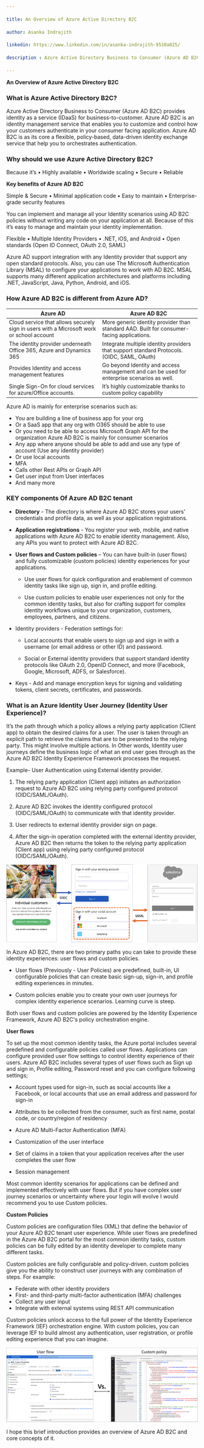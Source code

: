 ```yaml
---

title: An Overview of Azure Active Directory B2C 

author: Asanka Indrajith

linkedin: https://www.linkedin.com/in/asanka-indrajith-9510a025/

description : Azure Active Directory Business to Consumer (Azure AD B2C) provides identity as a service (IDaaS) for business-to-customer. Azure AD B2C is an identity management service that enables you to customize and control how your customers authenticate in your consumer facing application. Azure AD B2C is as its core a flexible, policy-based, data-driven identity exchange service that help you to orchestrates authentication.

---
```


**An Overview of Azure Active Directory B2C**

### **What is Azure Active Directory B2C?**

Azure Active Directory Business to Consumer (Azure AD B2C) provides identity as a service (IDaaS) for business-to-customer. Azure AD B2C is an identity management service that enables you to customize and control how your customers authenticate in your consumer facing application. Azure AD B2C is as its core a flexible, policy-based, data-driven identity exchange service that help you to orchestrates authentication.

### **Why should we use Azure Active Directory B2C?**

Because it’s
•	Highly available
•	Worldwide scaling
•	Secure 
•	Reliable

**Key benefits of Azure AD B2C**

Simple & Secure 
•	Minimal application code
•	Easy to maintain
•	Enterprise-grade security features

You can implement and manage all your Identity scenarios using AD B2C policies without writing any code on your application at all. Because of this it’s easy to manage and maintain your identity implementation.

Flexible
•	Multiple Identity Providers
•	.NET, iOS, and Android
•	Open standards (Open ID Connect, OAuth 2.0, SAML)

Azure AD support integration with any Identity provider that support any open standard protocols. Also, you can use The Microsoft Authentication Library (MSAL) to configure your applications to work with AD B2C. MSAL supports many different application architectures and platforms including .NET, JavaScript, Java, Python, Android, and iOS.

### **How Azure AD B2C is different from Azure AD?**

| Azure AD      | Azure AD B2C |
| ----------- | ----------- |
| Cloud service that allows securely sign in users with a Microsoft work or school account      | More generic identity provider than standard AAD. Built for consumer-facing applications.  |
| The identity provider underneath Office 365, Azure and Dynamics 365   | Integrate multiple identity providers that support standard Protocols. (OIDC, SAML, OAuth) |
| Provides Identity and access management features   | Go beyond Identity and access management and can be used for enterprise scenarios as well. |
| Single Sign-On for cloud services for azure/Office accounts. | It’s highly customizable thanks to custom policy capability |

Azure AD is mainly for enterprise scenarios such as:

-	You are building a line of business app for your org
-	Or a SaaS app that any org with O365 should be able to use
-	Or you need to be able to access Microsoft Graph API for the organization
Azure AD B2C is mainly for consumer scenarios 
-	Any app where anyone should be able to add and use any type of account (Use any identity provider)
-	Or use local accounts
-	MFA
-	Calls other Rest APIs or Graph API
-	Get user input from User interfaces
-	And many more

### **KEY components Of Azure AD B2C tenant**

-	**Directory** - The directory is where Azure AD B2C stores your users' credentials and profile data, as well as your application registrations.

-	**Application registrations** - You register your web, mobile, and native applications with Azure AD B2C to enable identity management. Also, any APIs you want to protect with Azure AD B2C.

-	**User flows and Custom policies** – You can have built-in (user flows) and fully customizable (custom policies) identity experiences for your applications.

    - Use user flows for quick configuration and enablement of common identity tasks like sign up, sign in, and profile editing.
    
    -	Use custom policies to enable user experiences not only for the common identity tasks, but also for crafting support for complex identity workflows unique to your organization, customers, employees, partners, and citizens.
    
- 	Identity providers - Federation settings for:

    -	Local accounts that enable users to sign up and sign in with a username (or email address or other ID) and password.
    
    -	Social or External identity providers that support standard identity protocols like OAuth 2.0, OpenID Connect, and more (Facebook, Google, Microsoft, ADFS, or Salesforce).
    
-	Keys - Add and manage encryption keys for signing and validating tokens, client secrets, certificates, and passwords.

### **What is an Azure Identity User Journey (Identity User Experience)?**

It’s the path through which a policy allows a relying party application (Client app) to obtain the desired claims for a user. The user is taken through an explicit path to retrieve the claims that are to be presented to the relying party. This might involve multiple actions. In Other words, Identity user journeys define the business logic of what an end user goes through as the Azure AD B2C Identity Experience Framework processes the request. 

Example- User Authentication using External identity provider.

1.	The relying party application (Client app) initiates an authorization request to Azure AD B2C using relying party configured protocol (OIDC/SAML/OAuth).

1.	Azure AD B2C invokes the identity configured protocol (OIDC/SAML/OAuth) to communicate with that identity provider.

1.	User redirects to external identity provider sign on page.

1.	After the sign-in operation completed with the external identity provider, Azure AD B2C then returns the token to the relying party application (Client app) using relying party configured protocol (OIDC/SAML/OAuth).

<img src="/img/ai_1_2021_07_16.png"/>

In Azure AD B2C, there are two primary paths you can take to provide these identity experiences: user flows and custom policies.

-	User flows (Previously - User Policies) are predefined, built-in, UI configurable policies that can create basic sign-up, sign-in, and profile editing experiences in minutes.

-	Custom policies enable you to create your own user journeys for complex identity experience scenarios. Learning curve is steep.

Both user flows and custom policies are powered by the Identity Experience Framework, Azure AD B2C's policy orchestration engine.

**User flows**

To set up the most common identity tasks, the Azure portal includes several predefined and configurable policies called user flows. Applications can configure provided user flow settings to control identity experience of their users.
Azure AD B2C includes several types of user flows such as Sign up and sign in, Profile editing, Password reset and you can configure following settings;

-	Account types used for sign-in, such as social accounts like a Facebook, or local accounts that use an email address and password for sign-in

-	Attributes to be collected from the consumer, such as first name, postal code, or country/region of residency

-	Azure AD Multi-Factor Authentication (MFA)

-	Customization of the user interface

-	Set of claims in a token that your application receives after the user completes the user flow

-	Session management

Most common identity scenarios for applications can be defined and implemented effectively with user flows. But if you have complex user journey scenarios or uncertainty where your login will evolve I would recommend you to use Custom policies.

**Custom Policies**

Custom policies are configuration files (XML) that define the behavior of your Azure AD B2C tenant user experience. While user flows are predefined in the Azure AD B2C portal for the most common identity tasks, custom policies can be fully edited by an identity developer to complete many different tasks.

Custom policies are fully configurable and policy-driven. custom policies give you the ability to construct user journeys with any combination of steps. For example:

-	Federate with other identity providers
-	First- and third-party multi-factor authentication (MFA) challenges
-	Collect any user input
-	Integrate with external systems using REST API communication

Custom policies unlock access to the full power of the Identity Experience Framework (IEF) orchestration engine. With custom policies, you can leverage IEF to build almost any authentication, user registration, or profile editing experience that you can imagine.

<img src="/img/ai_2_2021_07_16.png"/>

I hope this brief introduction provides an overview of Azure AD B2C and core concepts of it.

